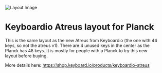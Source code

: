 ![Layout Image](https://imgur.com/G9TNUzy.png)

# Keyboardio Atreus layout for Planck

This is the same layout as the new Atreus from Keyboardio (the one with 44 keys, so not the atreus v1).
There are 4 unused keys in the center as the Planck has 48 keys.
It is mostly for people with a Planck to try this new layout before buying.

More details here: https://shop.keyboard.io/products/keyboardio-atreus
